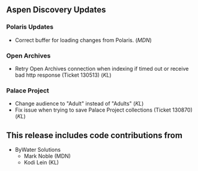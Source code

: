 ## Aspen Discovery Updates
### Polaris Updates
- Correct buffer for loading changes from Polaris. (*MDN*)

### Open Archives
- Retry Open Archives connection when indexing if timed out or receive bad http response (Ticket 130513) (*KL*)

### Palace Project
- Change audience to "Adult" instead of "Adults" (*KL*)
- Fix issue when trying to save Palace Project collections (Ticket 130870) (*KL*)

## This release includes code contributions from
- ByWater Solutions
    - Mark Noble (MDN)
    - Kodi Lein (KL)
